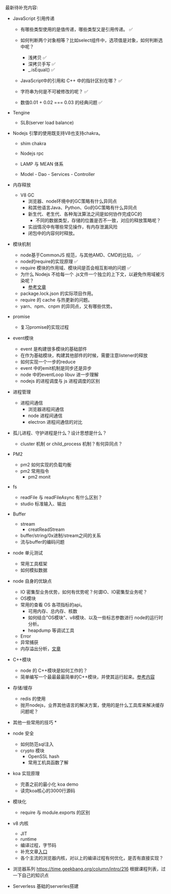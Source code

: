 最新待补充内容:

* JavaScript 引用传递
   * 有哪些类型使用的是值传递，哪些类型又是引用传递。 ✅
   * 如何判断两个对象相等？比如select组件中，选项值是对象，如何判断选中呢？
      * 浅拷贝 ✅
      * 深拷贝手写 ✅
      * _.isEqual() ✅
      
   * JavaScript中的引用和 C++ 中的指针区别在哪？ ✅
   * 字符串为何是不可被修改的呢？ ✅
   * 数值0.01 + 0.02 === 0.03 的经典问题 ✅
   
   
* Tengine
   - SLB(server load balance)   
* Nodejs 引擎的使用既支持V8也支持chakra。
   * shim chakra 
   * Nodejs rpc     
   
   * LAMP 与 MEAN 体系    
   * Model - Dao  - Services - Controller                                                                                                                                                                                                                                                                                                                                                                                                                                                                                                                                                                                                                                                                                                                                                                                                                                                                                                                                                                                                                                                                                                                                                                  

* 内存释放
   * V8 GC
      * 浏览器、node环境中的GC策略有什么异同点
      * 和其他语言Java、Python、Go的GC策略有什么异同点
      * 新生代、老生代、各种淘汰算法之间是如何协作完成GC的
         * 不同的数据类型，存储的位置是否不一致，对应的释放策略呢？
      * 实战情况中有哪些常见操作，有内存泄漏风险
      * 闭包中的内容何时释放。
      
 * 模块机制
    * node基于CommonJS 规范，与其他AMD、CMD的比较。 ✅
    * node的require的实现原理 ✅
    * require 模块的作用域、模块间是否会相互影响的问题 ✅
    * 为什么 Nodejs 不给每一个 .js文件一个独立的上下文，以避免作用域被污染呢？
       * [参考文章](https://www.zhihu.com/question/57375179/answer/152633354)
    * package.lock.json 的实际项目作用。
    * require 的 cache 与热更新的问题。
    * yarn、npm、cnpm 的异同点，又有哪些优势。
    
 * promise
    * 复习promise的实现过程
    
 * event模块
   * event 是构建很多模块的基础部件
   * 在作为基础模块，构建其他部件的时候，需要注意listener的释放
   * 如何实现一个一步的reduce
   * event 中的emit机制是同步还是异步  
   * node 中的eventLoop libuv 进一步理解
   * nodejs 的进程调度与 js 进程调度的区别
  
 * 进程管理
   * 进程间通信
     * 浏览器进程间通信
     * node 进程间通信
     * electron 进程间通信的对比  
  * 孤儿进程、守护进程是什么？设计思想是什么？
     * cluster 机制 or child_process 机制？有何异同点？
   * PM2 
     * pm2 如何实现的负载均衡
     * pm2 常用指令
       * pm2 monit
       
* fs 
  * readFile 与 readFileAsync 有什么区别？
  * studio 标准输入、输出      
       
* Buffer
  * stream
    * creatReadStream
  * buffer/string/0x进制/stream之间的关系
  * 流与buffer的编码问题
      
* node 单元测试
   * 常用工具框架
   * 如何模拟数据
     
* node 自身的优缺点
   * IO 密集型业务优势，如何有优势呢？何谓IO、IO密集型业务呢？
   * OS模块
   * 常用的查看 OS 各项指标的api。
      * 可用内存、总内存、核数
      * 如何结合"OS模块"、v8模块、以及一些标志参数进行 node的运行时分析。
      * heapdump 等调试工具 
   * Error
   * 异常捕获
   * 内存溢出分析，[文章](https://zhuanlan.zhihu.com/p/25736931?group_id=825001468703674368)
   
* C++模块
   * node 的 C++模块是如何工作的？
   * 简单编写一个最最最最简单的C++模块，并使其运行起来。[参考内容](https://github.com/nodejs/node-addon-examples)
   
   
* 存储/缓存
   * redis 的使用
   * 抛开nodejs，业界其他语言的解决方案，使用的是什么工具库来解决缓存问题呢？
   
   
* 其他一些常用的技巧
  * 

* node 安全
   * 如何防范sql注入
   * crypto 模块
     * OpenSSL hash
     * 常用工机具函数了解
     
* koa 实现原理
   * 完善之前的最小化 koa demo
   * 读完koa核心的3000行源码
   
* 模块化
   * require 与 module.exports 的区别
   
* v8 内核
  * JIT
  * runtime
  * 编译过程，字节码
  * 补充文章[入口](/src/node/core/v8/v8.md)
  * 各个主流的浏览器内核，对以上的编译过程有何优化，是否有直接实现？
  
  
 * 浏览器系列
  https://time.geekbang.org/column/intro/216
  根据课程列表，过一下自己的知识点
  
  * Serverless
  基础的serverles搭建
